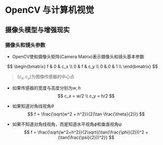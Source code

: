 # OpenCV 与计算机视觉


## 摄像头模型与增强现实

### 摄像头和镜头参数

- OpenCV使和摄像头矩阵(Camera Matrix)表示摄像头和镜头基本参数

$$
\begin{bmatrix}
f & 0 & c_x \\
0 & f & c_y \\
0 & 0 & 1 \\
\end{bmatrix}
$$

> $(c_x,c_y)$为图像传感器的中心点
- 如果传感器的宽度与高度分别为$w,h$
$$
c_x = w/2 \\
c_y = h/2 
$$
- 如果知道对角线视角$\theta$
  $$
  f = \frac{\sqrt{w^2 + h^2}}{2(\tan \frac{\theta}{2})}
  $$

- 如果不知道对角线视角，而是知道水平视角$\phi$和垂直视角$\psi$
  $$
  f = \frac{\sqrt{w^2+h^2}}{2\sqrt{(\tan(\frac{\phi}{2}))^2 + (\tan(\frac{\psi}{2}))^2}}
  $$

  